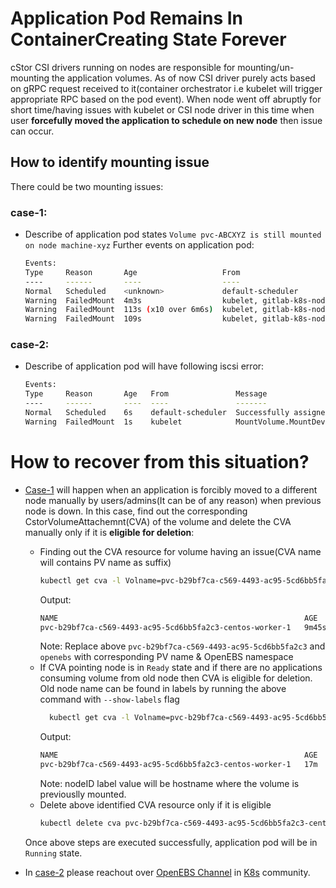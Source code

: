 # Application Pod Remains In ContainerCreating State Forever

cStor CSI drivers running on nodes are responsible for mounting/un-mounting the application volumes. As of now CSI driver purely acts based on gRPC request received to it(container orchestrator i.e kubelet will trigger appropriate RPC based on the pod event). When node went off abruptly for short time/having issues with kubelet or CSI node driver in this time when user **forcefully moved the application to schedule on new node** then issue can occur.

## How to identify mounting issue

There could be two mounting issues:

### case-1:
- Describe of application pod states `Volume pvc-ABCXYZ is still mounted on node machine-xyz`
  Further events on application pod:
  ```sh
  Events:
  Type     Reason       Age                   From                                   Message
  ----     ------       ----                  ----                                   -------
  Normal   Scheduled    <unknown>             default-scheduler                      Successfully assigned default/gitlab-postgresql-7d55d4bf85-vdp8l to gitlab-k8s-node3.mayalabs.io
  Warning  FailedMount  4m3s                  kubelet, gitlab-k8s-node3.mayalabs.io  Unable to attach or mount volumes: unmounted volumes=[data], unattached volumes=[data password-file default-token-v8vk5]: timed out waiting for the condition
  Warning  FailedMount  113s (x10 over 6m6s)  kubelet, gitlab-k8s-node3.mayalabs.io  MountVolume.MountDevice failed for volume "pvc-45dd46a9-1792-4d33-ad21-a851a16bb2b0" : rpc error: code = Internal desc = Volume pvc-45dd46a9-1792-4d33-ad21-a851a16bb2b0 still mounted on node gitlab-k8s-node4.mayalabs.io
  Warning  FailedMount  109s                  kubelet, gitlab-k8s-node3.mayalabs.io  Unable to attach or mount volumes: unmounted volumes=[data], unattached volumes=[default-token-v8vk5 data password-file]: timed out waiting for the condition
  ```

### case-2:
- Describe of application pod will have following iscsi error:
  ```sh
  Events:
  Type     Reason       Age   From               Message
  ----     ------       ----  ----               -------
  Normal   Scheduled    6s    default-scheduler  Successfully assigned default/fio-2-deployment-6c948d6799-kkbh2 to centos-worker-1
  Warning  FailedMount  1s    kubelet            MountVolume.MountDevice failed for volume "pvc-b29bf7ca-c569-4493-ac95-5cd6bb5fa2c3" : rpc error: code = Internal desc = failed to find device path: [], last error seen: failed to sendtargets to portal 10.101.20.108:3260, err: iscsiadm error: iscsiadm: Connection to Discovery Address 10.101.20.108 failediscsiadm: Login I/O error, failed to receive a PDUiscsiadm: retrying discovery login to 10.101.20.108iscsiadm: Connection to Discovery Address 10.101.20.108 failediscsiadm: Login I/O error, failed to receive a PDUiscsiadm: retrying discovery login to 10.101.20.108iscsiadm: Connection to Discovery Address 10.101.20.108 failediscsiadm: Login I/O error, failed to receive a PDUiscsiadm: retrying discovery login to 10.101.20.108iscsiadm: Connection to Discovery Address 10.101.20.108 failediscsiadm: Login I/O error, failed to receive a PDUiscsiadm: retrying discovery login to 10.101.20.108iscsiadm: Connection to Discovery Address 10.101.20.108 failediscsiadm: Login I/O error, failed to receive a PDUiscsiadm: retrying discovery login to 10.101.20.108iscsiadm: Connection to Discovery Address 10.101.20.108 failediscsiadm: Login I/O error, failed to receive a PDUiscsiadm: retrying discovery login to 10.101.20.108iscsiadm: connection login retries (reopen_max) 5 exceedediscsiadm: Could not perform SendTargets discovery: encountered iSCSI login failure (exit status 5)
  ```

# How to recover from this situation?

- [Case-1](#case-1) will happen when an application is forcibly moved to a different node manually by users/admins(It can be of any reason) when previous node is down. In this case, find out the corresponding CstorVolumeAttachemnt(CVA) of the volume and delete the CVA manually only if it is **eligible for deletion**:
  - Finding out the CVA resource for volume having an issue(CVA name will contains PV name as suffix)
    ```sh
    kubectl get cva -l Volname=pvc-b29bf7ca-c569-4493-ac95-5cd6bb5fa2c3 -n openebs
    ```
    Output:
    ```sh
    NAME                                                       AGE
    pvc-b29bf7ca-c569-4493-ac95-5cd6bb5fa2c3-centos-worker-1   9m45s
    ```
    Note: Replace above `pvc-b29bf7ca-c569-4493-ac95-5cd6bb5fa2c3` and `openebs` with corresponding PV name & OpenEBS namespace
  - If CVA pointing node is in `Ready` state and if there are no applications consuming volume from old node then CVA is eligible for deletion. Old node name can be found in labels by running the above command with `--show-labels` flag
    ```sh
      kubectl get cva -l Volname=pvc-b29bf7ca-c569-4493-ac95-5cd6bb5fa2c3 -n openebs --show-labels
    ```
    Output:
    ```sh
    NAME                                                       AGE   LABELS
    pvc-b29bf7ca-c569-4493-ac95-5cd6bb5fa2c3-centos-worker-1   17m   Volname=pvc-b29bf7ca-c569-4493-ac95-5cd6bb5fa2c3,nodeID=centos-worker-1
    ```
    Note: nodeID label value will be hostname where the volume is previouslly mounted.
  - Delete above identified CVA resource only if it is eligible
    ```sh
    kubectl delete cva pvc-b29bf7ca-c569-4493-ac95-5cd6bb5fa2c3-centos-worker-1 -n openebs
    ```

  Once above steps are executed successfully, application pod will be in `Running` state.

- In [case-2](#case-2) please reachout over [OpenEBS Channel](https://kubernetes.slack.com/messages/openebs/) in [K8s](https://kubernetes.slack.com) community.
